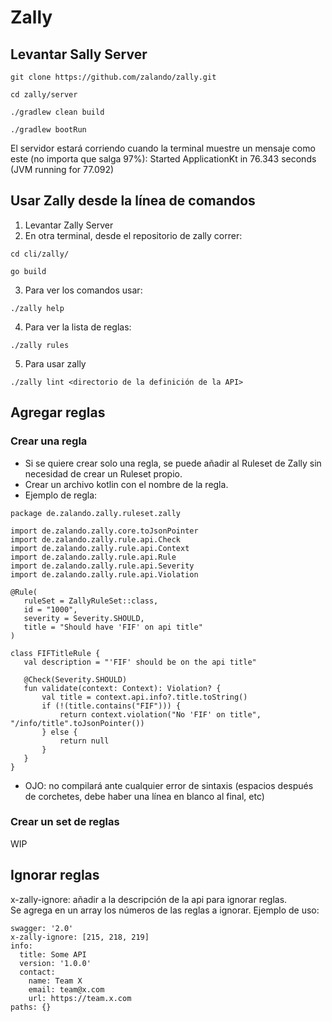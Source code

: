 # Zally

## Levantar Sally Server
```
git clone https://github.com/zalando/zally.git
```
```
cd zally/server
```
```
./gradlew clean build 
```
```
./gradlew bootRun
```
El servidor estará corriendo cuando la terminal muestre un mensaje como este (no importa que salga 97%): 
Started ApplicationKt in 76.343 seconds (JVM running for 77.092)

## Usar Zally desde la línea de comandos
1. Levantar Zally Server
2. En otra terminal, desde el repositorio de zally correr:
```
cd cli/zally/
```
```
go build
```
3. Para ver los comandos usar:
```
./zally help
```
4. Para ver la lista de reglas:
```
./zally rules
```
5. Para usar zally
```
./zally lint <directorio de la definición de la API>
```

## Agregar reglas

### Crear una regla 

- Si se quiere crear solo una regla, se puede añadir al Ruleset de Zally sin necesidad de crear un Ruleset propio. 
- Crear un archivo kotlin con el nombre de la regla.
- Ejemplo de regla: 
```
package de.zalando.zally.ruleset.zally
 
import de.zalando.zally.core.toJsonPointer
import de.zalando.zally.rule.api.Check
import de.zalando.zally.rule.api.Context
import de.zalando.zally.rule.api.Rule
import de.zalando.zally.rule.api.Severity
import de.zalando.zally.rule.api.Violation
 
@Rule(
   ruleSet = ZallyRuleSet::class,
   id = "1000",
   severity = Severity.SHOULD,
   title = "Should have 'FIF' on api title"
)
 
class FIFTitleRule {
   val description = "'FIF' should be on the api title"
 
   @Check(Severity.SHOULD)
   fun validate(context: Context): Violation? {
       val title = context.api.info?.title.toString()
       if (!(title.contains("FIF"))) {
           return context.violation("No 'FIF' on title", "/info/title".toJsonPointer())
       } else {
           return null
       }
   }
}
```
- OJO: no compilará ante cualquier error de sintaxis (espacios después de corchetes, debe haber una línea en blanco al final, etc)

### Crear un set de reglas 

WIP


## Ignorar reglas
x-zally-ignore: añadir a la descripción de la api para ignorar reglas.  
Se agrega en un array los números de las reglas a ignorar.
Ejemplo de uso:
```
swagger: '2.0'
x-zally-ignore: [215, 218, 219]
info:
  title: Some API
  version: '1.0.0'
  contact:
    name: Team X
    email: team@x.com
    url: https://team.x.com
paths: {}
```
